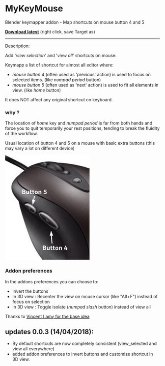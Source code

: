 # MyKeyMouse
Blender keymapper addon - Map shortcuts on mouse button 4 and 5

**[Download latest](https://github.com/Pullusb/MyKeyMouse/raw/master/MyKeyMouse.py)** (right click, save Target as)  
  
--------
  
Description:
  
Add '*view selection*' and '*view all*' shortcuts on mouse.
  
Keymapp a list of shortcut for almost all editor where:
- *mouse button 4* (often used as 'previous' action) is used to focus on selected items. (like *numpad period* button)
- *mouse button 5* (often used as 'next' action) is used to fit all elements in view. (like *home* button)
  
It does NOT affect any original shortcut on keyboard.
  
### why ?
The location of *home* key and *numpad period* is far from both hands and force you to quit temporarily your rest positions, tending to break the fluidity of the workflow.
 
  
Usual location of button 4 and 5 on a mouse with basic extra buttons (this may vary a lot on different device)

![mouse with additional buttons 4 and 5](https://github.com/Pullusb/images_repo/blob/master/Mouse_button-4-5_zoom.png)

### Addon preferences

In the addons preferences you can choose to:
- Invert the buttons
- In 3D view : Recenter the view on mouse cursor (like "Alt+F") instead of focus on selection
- In 3D view : Toggle isolate (*numpad slash* button) instead of view all
<!--
### An exception to confirm the rule
There's an exception : *mouse button 5* in 3D view does not call *view all* (easily accessible with left hand through *Shift+C*) but *view local* (equivalent of *numpad slash*).
If you want the *view all* action to be completely consistent even in 3D view, the line in the code is ready and explained, you just have to edit the .py file to comment line 55 and uncomment line 57 and voila !
-->  
  
Thanks to [Vincent Lamy for the base idea](https://www.nothing-is-3d.com/article22/blender-utiliser-les-boutons-lateraux-de-la-souris)
  
  
## updates 0.0.3 (14/04/2018):
- By default shortcuts are now completely consistent (view_selected and view all everywhere)
- added addon preferences to invert buttons and customize shortcut in 3D view.
